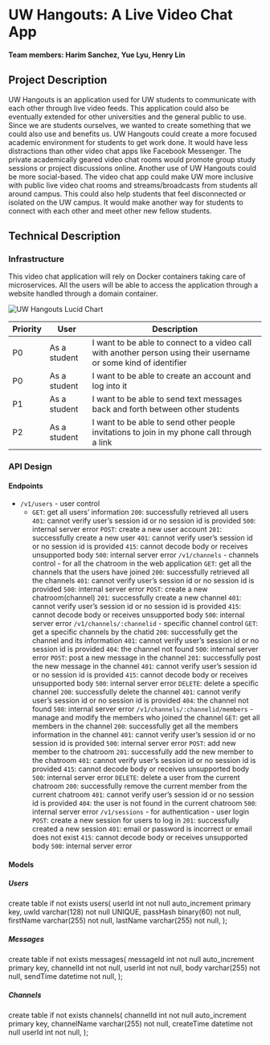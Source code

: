 # UW Hangouts: A Live Video Chat App
#### Team members: Harim Sanchez, Yue Lyu, Henry Lin

## Project Description

UW Hangouts is an application used for UW students to communicate with each other through live video feeds. This application could also be eventually extended for other universities and the general public to use. Since we are students ourselves, we wanted to create something that we could also use and benefits us. UW Hangouts could create a more focused academic environment for students to get work done. It would have less distractions than other video chat apps like Facebook Messenger. The private academically geared video chat rooms would promote group study sessions or project discussions online. Another use of UW Hangouts could be more social-based. The video chat app could make UW more inclusive with public live video chat rooms and streams/broadcasts from students all around campus. This could also help students that feel disconnected or isolated on the UW campus. It would make another way for students to connect with each other and meet other new fellow students.

## Technical Description

### Infrastructure

This video chat application will rely on Docker containers taking care of microservices. All the users will be able to access the application through a website handled through a domain container. 

![UW Hangouts Lucid Chart](https://i.imgur.com/UeODIY3.png)

| Priority | User | Description |
| ----------- | -------- | ------------------ |
| P0 | As a student | I want to be able to connect to a video call with another person using their username or some kind of identifier |
| P0 | As a student | I want to be able to create an account and log into it |
| P1 | As a student | I want to be able to send text messages back and forth between other students |
| P2 | As a student | I want to be able to send other people invitations to join in my phone call through a link |





### API Design

#### Endpoints
* `/v1/users` - user control 
	* `GET`: get all users’ information
`200`: successfully retrieved all users
`401`: cannot verify user’s session id or no session id is provided
`500`: internal server error
`POST`: create a new user account
`201`: successfully create a new user
`401`: cannot verify user’s session id or no session id is provided
`415`: cannot decode body or receives unsupported body
`500`: internal server error
`/v1/channels` - channels control - for all the chatroom in the web application
`GET`: get all the channels that the users have joined
`200`: successfully retrieved all the channels
`401`: cannot verify user’s session id or no session id is provided
`500`: internal server error
`POST`: create a new chatroom(channel)
`201`: successfully create a new channel 
`401`: cannot verify user’s session id or no session id is provided
`415`: cannot decode body or receives unsupported body
`500`: internal server error
`/v1/channels/:channelid` - specific channel control
`GET`: get a specific channels by the chatid
`200`: successfully get the channel and its information 
`401`: cannot verify user’s session id or no session id is provided
`404`: the channel not found
`500`: internal server error
`POST`: post a new message in the channel
`201`: successfully post the new message in the channel
`401`: cannot verify user’s session id or no session id is provided
`415`: cannot decode body or receives unsupported body
`500`: internal server error
`DELETE`: delete a specific channel 
`200`: successfully delete the channel
`401`: cannot verify user’s session id or no session id is provided
`404`: the channel not found
`500`: internal server error
`/v1/channels/:channelid/members` - manage and modify the members who joined the channel
`GET`: get all members in the channel
`200`: successfully get all the members information in the channel
`401`: cannot verify user’s session id or no session id is provided
`500`: internal server error
`POST`: add new member to the chatroom
`201`: successfully add the new member to the chatroom
`401`: cannot verify user’s session id or no session id is provided
`415`: cannot decode body or receives unsupported body
`500`: internal server error
`DELETE`: delete a user from the current chatroom
`200`: successfully remove the current member from the current chatroom
`401`: cannot verify user’s session id or no session id is provided
`404`: the user is not found in the current chatroom
`500`: internal server error
`/v1/sessions` -  for authentication - user login
`POST`: create a new session for users to log in 
`201`: successfully created a new session
`401`: email or password is incorrect or email does not exist
`415`: cannot decode body or receives unsupported body
`500`: internal server error



#### Models

##### Users
create table if not exists users(
	userId int not null auto_increment primary key,
	uwId varchar(128) not null UNIQUE,
	passHash binary(60) not null,
	firstName varchar(255) not null,
lastName varchar(255) not null,
);

##### Messages
create table if not exists messages(
	messageId int not null auto_increment primary key,
	channelId int not null,
userId int not null,
	body varchar(255) not null,
	sendTime datetime not null,
);

##### Channels
create table if not exists channels(
	channelId int not null auto_increment primary key,
	channelName varchar(255) not null,
createTime datetime not null
	userId int not null,
);

